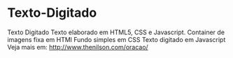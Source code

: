 # Texto-Digitado
Texto Digitado
Texto elaborado  em HTML5, CSS e Javascript.
Container de imagens fixa em  HTMl
Fundo simples  em CSS
Texto digitado em Javascript
Veja mais em:
http://www.thenilson.com/oracao/
